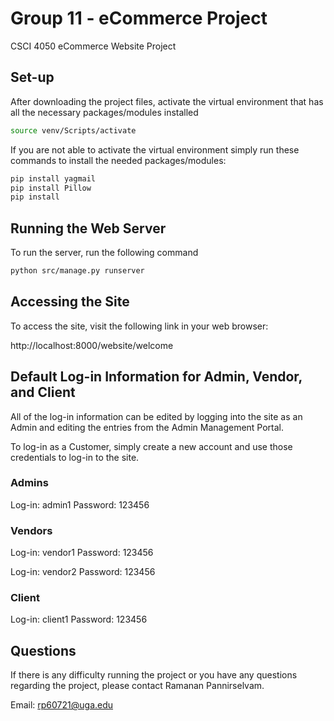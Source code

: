 # Group 11 - eCommerce Project
CSCI 4050 eCommerce Website Project

## Set-up

After downloading the project files, activate the virtual environment that has all the necessary packages/modules installed

```bash
source venv/Scripts/activate
```

If you are not able to activate the virtual environment simply run these commands to install the needed packages/modules:

```bash
pip install yagmail
pip install Pillow
pip install 
```


## Running the Web Server

To run the server, run the following command

```bash
python src/manage.py runserver
```

## Accessing the Site

To access the site, visit the following link in your web browser:

http://localhost:8000/website/welcome

## Default Log-in Information for Admin, Vendor, and Client

All of the log-in information can be edited by logging into the site as an Admin and editing the entries from the Admin Management Portal.

To log-in as a Customer, simply create a new account and use those credentials to log-in to the site.

### Admins

Log-in: admin1
Password: 123456

### Vendors

Log-in: vendor1
Password: 123456

Log-in: vendor2
Password: 123456

### Client

Log-in: client1
Password: 123456

## Questions

If there is any difficulty running the project or you have any questions regarding the project, please contact Ramanan Pannirselvam.

Email: rp60721@uga.edu



